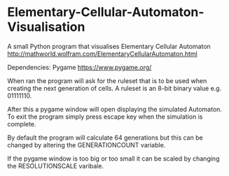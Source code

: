 # Elementary-Cellular-Automaton-Visualisation

A small Python program that visualises Elementary Cellular Automaton http://mathworld.wolfram.com/ElementaryCellularAutomaton.html

Dependencies: Pygame https://www.pygame.org/

When ran the program will ask for the ruleset that is to be used when creating the next generation of cells. A ruleset is an 8-bit binary value e.g. 01111110.

After this a pygame window will open displaying the simulated Automaton. To exit the program simply press escape key when the simulation is complete.

By default the program will calculate 64 generations but this can be changed by altering the GENERATIONCOUNT variable.

If the pygame window is too big or too small it can be scaled by changing the RESOLUTIONSCALE varibale.
